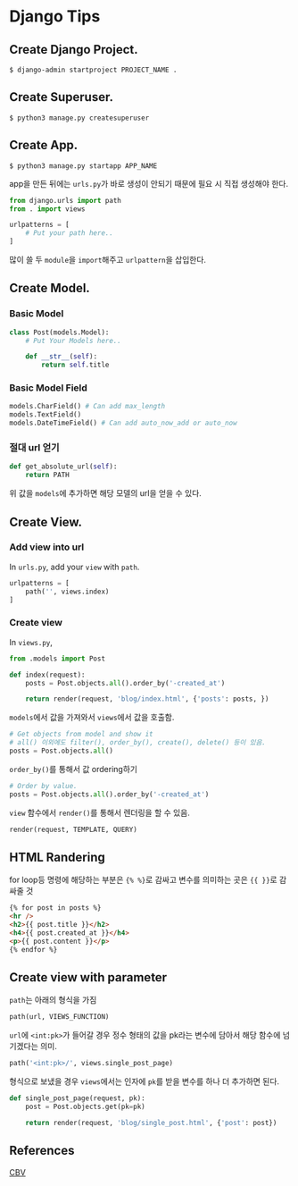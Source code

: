 # Django Tips

## Create Django Project.

```terminal
$ django-admin startproject PROJECT_NAME .
```

## Create Superuser.

```terminal
$ python3 manage.py createsuperuser
```

## Create App.

```terminal
$ python3 manage.py startapp APP_NAME
```

app을 만든 뒤에는 `urls.py`가 바로 생성이 안되기 때문에 필요 시 직접 생성해야 한다.

```python
from django.urls import path
from . import views

urlpatterns = [
    # Put your path here..
]
```

많이 쓸 두 `module`을 `import`해주고 `urlpattern`을 삽입한다.

## Create Model.

### Basic Model

```python
class Post(models.Model):
    # Put Your Models here..

    def __str__(self):
        return self.title
```

### Basic Model Field

```python
models.CharField() # Can add max_length
models.TextField()
models.DateTimeField() # Can add auto_now_add or auto_now
```

### 절대 url 얻기

```python
def get_absolute_url(self):
    return PATH
```

위 값을 `models`에 추가하면 해당 모델의 url을 얻을 수 있다.

## Create View.

### Add view into url

In `urls.py`, add your `view` with `path`.

```python
urlpatterns = [
    path('', views.index)
]
```

### Create view

In `views.py`,

```python
from .models import Post

def index(request):
    posts = Post.objects.all().order_by('-created_at')

    return render(request, 'blog/index.html', {'posts': posts, })
```

`models`에서 값을 가져와서 `views`에서 값을 호출함.

```python
# Get objects from model and show it
# all() 이외에도 filter(), order_by(), create(), delete() 등이 있음.
posts = Post.objects.all()
```

`order_by()`를 통해서 값 ordering하기

```python
# Order by value.
posts = Post.objects.all().order_by('-created_at')
```

`view` 함수에서 `render()`를 통해서 렌더링을 할 수 있음.

```python
render(request, TEMPLATE, QUERY)
```

## HTML Randering

for loop등 명령에 해당하는 부분은 `{% %}`로 감싸고 변수를 의미하는 곳은 `{{ }}`로 감싸줄 것

```html
{% for post in posts %}
<hr />
<h2>{{ post.title }}</h2>
<h4>{{ post.created_at }}</h4>
<p>{{ post.content }}</p>
{% endfor %}
```

## Create view with parameter

`path`는 아래의 형식을 가짐

```python
path(url, VIEWS_FUNCTION)
```

`url`에 `<int:pk>`가 들어갈 경우 정수 형태의 값을 pk라는 변수에 담아서 해당 함수에 넘기겠다는 의미.

```python
path('<int:pk>/', views.single_post_page)
```

형식으로 보냈을 경우 `views`에서는 인자에 `pk`를 받을 변수를 하나 더 추가하면 된다.

```python
def single_post_page(request, pk):
    post = Post.objects.get(pk=pk)

    return render(request, 'blog/single_post.html', {'post': post})
```

## References

[CBV](documents/CBV.md)
